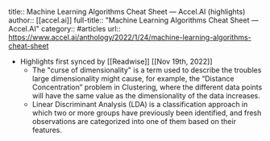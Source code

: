 title:: Machine Learning Algorithms Cheat Sheet — Accel.AI (highlights)
author:: [[accel.ai]]
full-title:: "Machine Learning Algorithms Cheat Sheet — Accel.AI"
category:: #articles
url:: https://www.accel.ai/anthology/2022/1/24/machine-learning-algorithms-cheat-sheet

- Highlights first synced by [[Readwise]] [[Nov 19th, 2022]]
	- The "curse of dimensionality" is a term used to describe the troubles large dimensionality might cause, for example, the “Distance Concentration” problem in Clustering, where the different data points will have the same value as the dimensionality of the data increases.
	- Linear Discriminant Analysis (LDA) is a classification approach in which two or more groups have previously been identified, and fresh observations are categorized into one of them based on their features.